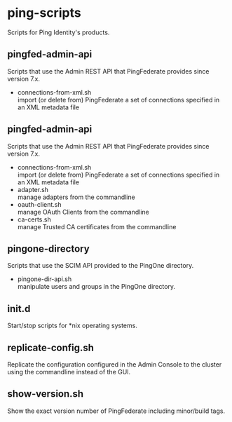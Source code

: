 ping-scripts
============

Scripts for Ping Identity's products.

pingfed-admin-api
-----------------
Scripts that use the Admin REST API that PingFederate provides since version 7.x.

- connections-from-xml.sh  
  import (or delete from) PingFederate a set of connections specified in an XML metadata file

pingfed-admin-api
-----------------
Scripts that use the Admin REST API that PingFederate provides since version 7.x.

- connections-from-xml.sh  
  import (or delete from) PingFederate a set of connections specified in an XML metadata file
- adapter.sh  
  manage adapters from the commandline
- oauth-client.sh  
  manage OAuth Clients from the commandline
- ca-certs.sh  
  manage Trusted CA certificates from the commandline

pingone-directory
-----------------
Scripts that use the SCIM API provided to the PingOne directory.

- pingone-dir-api.sh  
  manipulate users and groups in the PingOne directory.

init.d
------
Start/stop scripts for *nix operating systems.

replicate-config.sh
-------------------
Replicate the configuration configured in the Admin Console to the cluster using the
commandline instead of the GUI.

show-version.sh
---------------
Show the exact version number of PingFederate including minor/build tags.
